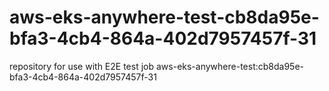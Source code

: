 # aws-eks-anywhere-test-cb8da95e-bfa3-4cb4-864a-402d7957457f-31
repository for use with E2E test job aws-eks-anywhere-test:cb8da95e-bfa3-4cb4-864a-402d7957457f-31
